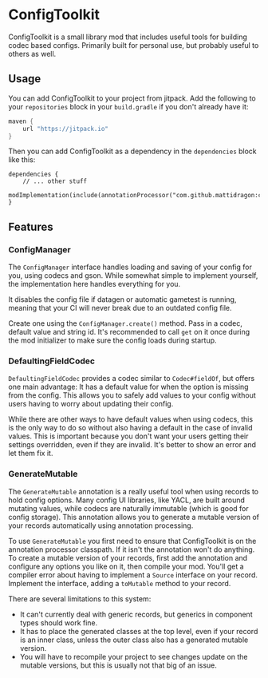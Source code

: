 # ConfigToolkit
ConfigToolkit is a small library mod that includes useful tools for building codec based configs. 
Primarily built for personal use, but probably useful to others as well.

## Usage
You can add ConfigToolkit to your project from jitpack. 
Add the following to your `repositories` block in your `build.gradle` if you don't already have it:
```gradle
maven {
    url "https://jitpack.io"
}
```
Then you can add ConfigToolkit as a dependency in the `dependencies` block like this:
```
dependencies {
    // ... other stuff
    modImplementation(include(annotationProcessor("com.github.mattidragon:configtoolkit:VERSION")))
}
```


## Features
### ConfigManager
The `ConfigManager` interface handles loading and saving of your config for you, using codecs and gson.
While somewhat simple to implement yourself, the implementation here handles everything for you.

It disables the config file if datagen or automatic gametest is running, 
meaning that your CI will never break due to an outdated config file.

Create one using the `ConfigManager.create()` method. Pass in a codec, default value and string id. 
It's recommended to call `get` on it once during the mod initializer to make sure the config loads during startup.

### DefaultingFieldCodec
`DefaultingFieldCodec` provides a codec similar to `Codec#fieldOf`, but offers one main advantage:
It has a default value for when the option is missing from the config. 
This allows you to safely add values to your config without users having to worry about updating their config.

While there are other ways to have default values when using codecs, 
this is the only way to do so without also having a default in the case of invalid values.
This is important because you don't want your users getting their settings overridden, even if they are invalid.
It's better to show an error and let them fix it.

### GenerateMutable
The `GenerateMutable` annotation is a really useful tool when using records to hold config options. 
Many config UI libraries, like YACL, are built around mutating values, 
while codecs are naturally immutable (which is good for config storage).
This annotation allows you to generate a mutable version of your records automatically using annotation processing.

To use `GenerateMutable` you first need to ensure that ConfigToolkit is on the annotation processor classpath.
If it isn't the annotation won't do anything. To create a mutable version of your records, 
first add the annotation and configure any options you like on it, then compile your mod.
You'll get a compiler error about having to implement a `Source` interface on your record.
Implement the interface, adding a `toMutable` method to your record.

There are several limitations to this system:
* It can't currently deal with generic records, but generics in component types should work fine.
* It has to place the generated classes at the top level, even if your record is an inner class, 
  unless the outer class also has a generated mutable version.
* You will have to recompile your project to see changes update on the mutable versions,
  but this is usually not that big of an issue.
